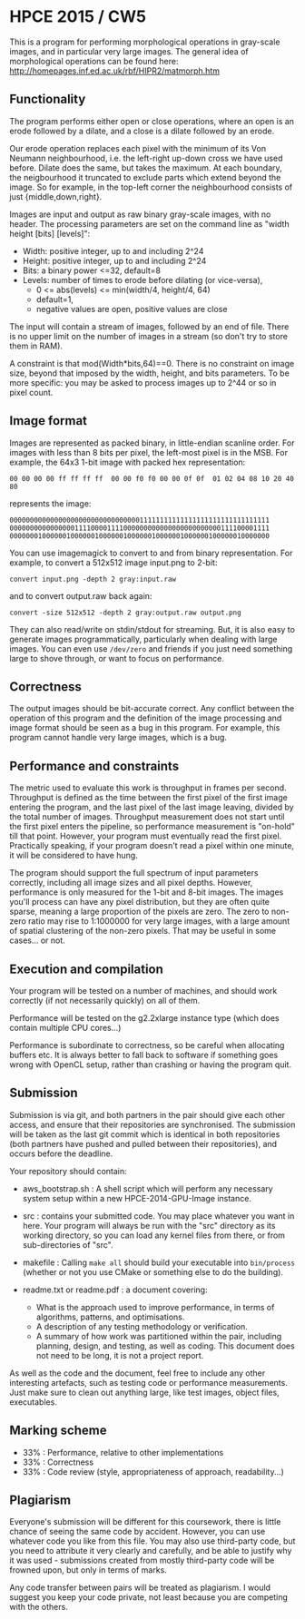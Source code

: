 HPCE 2015 / CW5
===========

This is a program for performing morphological operations in gray-scale
images, and in particular very large images. The general idea of
morphological operations can be found here:
http://homepages.inf.ed.ac.uk/rbf/HIPR2/matmorph.htm

Functionality
--------------

The program performs either open or close operations,
where an open is an erode followed by a dilate, and
a close is a dilate followed by an erode.

Our erode operation replaces each pixel with the minimum
of its Von Neumann neighbourhood, i.e. the left-right
up-down cross we have used before. Dilate does the same, but
takes the maximum. At each boundary, the neigbourhood
it truncated to exclude parts which extend beyond the
image. So for example, in the top-left corner the
neighbourhood consists of just {middle,down,right}.

Images are input and output as raw binary gray-scale
images, with no header. The processing parameters are
set on the command line as "width height [bits] [levels]":

- Width: positive integer, up to and including 2^24
- Height: positive integer, up to and including 2^24
- Bits: a binary power <=32, default=8
- Levels: number of times to erode before dilating (or vice-versa),
    - 0 <= abs(levels) <= min(width/4, height/4, 64) 
    - default=1,
    - negative values are open, positive values are close
			  
The input will contain a stream of images, followed by
an end of file. There is no upper limit on the number
of images in a stream (so don't try to store them in RAM).

A constraint is that mod(Width*bits,64)==0. There
is no constraint on image size, beyond that imposed
by the width, height, and bits parameters. To be
more specific: you may be asked to process images up
to 2^44 or so in pixel count.

Image format
---------------

Images are represented as packed binary, in little-endian
scanline order. For images with less than 8 bits per pixel, the
left-most pixel is in the MSB. For example, the 64x3 1-bit
image with packed hex representation:

    00 00 00 00 ff ff ff ff  00 00 f0 f0 00 00 0f 0f  01 02 04 08 10 20 40 80

represents the image:

    0000000000000000000000000000000011111111111111111111111111111111
    0000000000000000111100001111000000000000000000000000111100001111
    0000000100000010000001000000100000010000001000000100000010000000

You can use imagemagick to convert to and from binary representation.
For example, to convert a 512x512 image input.png to 2-bit:

    convert input.png -depth 2 gray:input.raw

and to convert output.raw back again:

    convert -size 512x512 -depth 2 gray:output.raw output.png

They can also read/write on stdin/stdout for streaming. But, it is
also easy to generate images programmatically, particularly when
dealing with large images. You can even use `/dev/zero` and
friends if you just need something large to shove through,
or want to focus on performance.

Correctness
-------------

The output images should be bit-accurate correct. Any conflict
between the operation of this program and the definition of the
image processing and image format should be seen as a bug in
this program. For example, this program cannot handle very
large images, which is a bug.

Performance and constraints
-------------------------------

The metric used to evaluate this work is throughput
in frames per second. Throughput is defined as the time between
the first pixel of the first image entering the program, and
the last pixel of the last image leaving, divided by the
total number of images. Throughput measurement does not start
until the first pixel enters the pipeline, so performance measurement
is "on-hold" till that point. However, your program
must eventually read the first pixel. Practically speaking,
if your program doesn't read a pixel within one minute,
it will be considered to have hung.

The program should support the full spectrum of input
parameters correctly, including all image sizes and
all pixel depths. However, performance is only measured
for the 1-bit and 8-bit images. The images you'll process
can have any pixel distribution, but they are often quite
sparse, meaning a large proportion of the pixels are
zero. The zero to non-zero ratio may rise to 1:1000000
for very large images, with a large amount of spatial
clustering of the non-zero pixels. That may be useful in
some cases... or not.

Execution and compilation
------------------------------

Your program will be tested on a number of machines,
and should work correctly (if not necessarily quickly)
on all of them.

Performance will be tested on the g2.2xlarge instance type
(which does contain multiple CPU cores...)

Performance is subordinate to correctness, so be careful
when allocating buffers etc. It is always better to fall back to
software if something goes wrong with OpenCL setup, rather
than crashing or having the program quit.

Submission
------------

Submission is via git, and both partners in the pair
should give each other access, and ensure that their
repositories are synchronised. The submission will be
taken as the last git commit which is identical in 
both repositories (both partners have pushed and pulled
between their repositories), and occurs before the deadline.

Your repository should contain:

- aws_bootstrap.sh : A shell script which will perform any
  necessary system setup within a new HPCE-2014-GPU-Image instance.
  
- src : contains your submitted code. You may place whatever
  you want in here. Your program will always be run with the
  "src" directory as its working directory, so you can load any
  kernel files from there, or from sub-directories of "src".

- makefile : Calling `make all` should build your executable
  into `bin/process` (whether or not you use CMake or something
  else to do the building).

- readme.txt or readme.pdf : a document covering:
  - What is the approach used to improve performance, in
     terms of algorithms, patterns, and optimisations.
  - A description of any testing methodology or verification.
  - A summary of how work was partitioned within the pair,
      including planning, design, and testing, as well as coding.
  This document does not need to be long, it is not a project
   report.

As well as the code and the document, feel free to include
any other interesting artefacts, such as testing code
or performance measurements. Just make sure to clean out
anything large, like test images, object files, executables.

Marking scheme
-----------------

- 33% : Performance, relative to other implementations
- 33% : Correctness
- 33% : Code review (style, appropriateness of approach, readability...)

Plagiarism
-----------

Everyone's submission will be different for this coursework,
there is little chance of seeing the same code by accident.
However, you can use whatever code you like from this file.
You may also use third-party code, but you need to attribute
it very clearly and carefully, and be able to justify why
it was used - submissions created from mostly third-party
code will be frowned upon, but only in terms of marks.

Any code transfer between pairs will be treated as plagiarism.
I would suggest you keep your code private, not least because
you are competing with the others.
